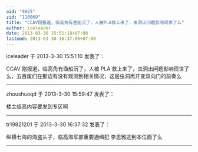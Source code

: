 ```yaml
---
aid: "9025"
zid: "110069"
title: "CCAV刚报道，临高角有渔船沉了，人被PLA救上来了，虫洞出问题影响现世了么"
author: iceleader
date: 2013-03-30 15:51:10+07:00
lastmod: 2013-03-30 16:37:00+07:00
---
```


iceleader 于 2013-3-30 15:51:10 发表了：

CCAV 刚报道，临高角有渔船沉了，人被 PLA 救上来了，虫洞出问题影响现世了么，五百废们在那边有没有观测到相关情况，这是虫洞再开变双向门的前奏么

---

zhoushuoqd 于 2013-3-30 15:59:47 发表了：

楼主临高内容要发到专区啊

---

tr19821201 于 2013-3-30 16:37:32 发表了：

纵横七海的海盗头子，临高海军部重要通缉犯 李思雅逃到本位面了么

---
